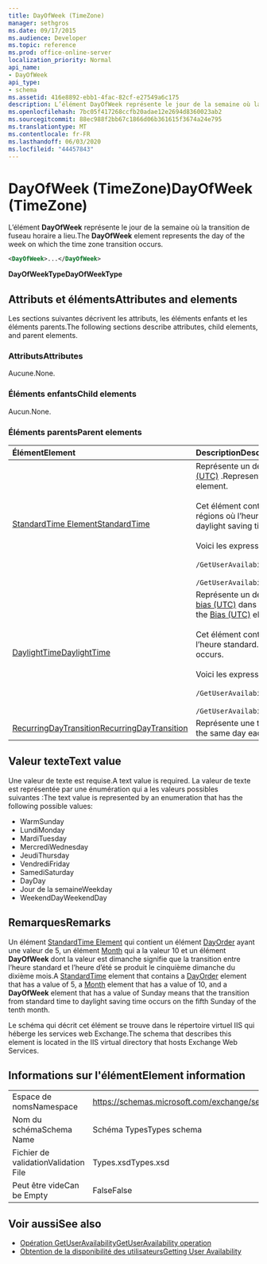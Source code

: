 ```yaml
---
title: DayOfWeek (TimeZone)
manager: sethgros
ms.date: 09/17/2015
ms.audience: Developer
ms.topic: reference
ms.prod: office-online-server
localization_priority: Normal
api_name:
- DayOfWeek
api_type:
- schema
ms.assetid: 416e8892-ebb1-4fac-82cf-e27549a6c175
description: L’élément DayOfWeek représente le jour de la semaine où la transition de fuseau horaire a lieu.
ms.openlocfilehash: 7bc05f417268ccfb20adae12e2694d8360023ab2
ms.sourcegitcommit: 88ec988f2bb67c1866d06b361615f3674a24e795
ms.translationtype: MT
ms.contentlocale: fr-FR
ms.lasthandoff: 06/03/2020
ms.locfileid: "44457843"
---
```

# <a name="dayofweek-timezone"></a><span data-ttu-id="25a9e-103">DayOfWeek (TimeZone)</span><span class="sxs-lookup"><span data-stu-id="25a9e-103">DayOfWeek (TimeZone)</span></span>

<span data-ttu-id="25a9e-104">L’élément **DayOfWeek** représente le jour de la semaine où la transition de fuseau horaire a lieu.</span><span class="sxs-lookup"><span data-stu-id="25a9e-104">The **DayOfWeek** element represents the day of the week on which the time zone transition occurs.</span></span> 
  
```xml
<DayOfWeek>...</DayOfWeek>
```

<span data-ttu-id="25a9e-105">**DayOfWeekType**</span><span class="sxs-lookup"><span data-stu-id="25a9e-105">**DayOfWeekType**</span></span>

## <a name="attributes-and-elements"></a><span data-ttu-id="25a9e-106">Attributs et éléments</span><span class="sxs-lookup"><span data-stu-id="25a9e-106">Attributes and elements</span></span>

<span data-ttu-id="25a9e-107">Les sections suivantes décrivent les attributs, les éléments enfants et les éléments parents.</span><span class="sxs-lookup"><span data-stu-id="25a9e-107">The following sections describe attributes, child elements, and parent elements.</span></span>
  
### <a name="attributes"></a><span data-ttu-id="25a9e-108">Attributs</span><span class="sxs-lookup"><span data-stu-id="25a9e-108">Attributes</span></span>

<span data-ttu-id="25a9e-109">Aucune.</span><span class="sxs-lookup"><span data-stu-id="25a9e-109">None.</span></span>
  
### <a name="child-elements"></a><span data-ttu-id="25a9e-110">Éléments enfants</span><span class="sxs-lookup"><span data-stu-id="25a9e-110">Child elements</span></span>

<span data-ttu-id="25a9e-111">Aucun.</span><span class="sxs-lookup"><span data-stu-id="25a9e-111">None.</span></span>
  
### <a name="parent-elements"></a><span data-ttu-id="25a9e-112">Éléments parents</span><span class="sxs-lookup"><span data-stu-id="25a9e-112">Parent elements</span></span>

|<span data-ttu-id="25a9e-113">**Élément**</span><span class="sxs-lookup"><span data-stu-id="25a9e-113">**Element**</span></span>|<span data-ttu-id="25a9e-114">**Description**</span><span class="sxs-lookup"><span data-stu-id="25a9e-114">**Description**</span></span>|
|:-----|:-----|
|[<span data-ttu-id="25a9e-115">StandardTime Element</span><span class="sxs-lookup"><span data-stu-id="25a9e-115">StandardTime</span></span>](standardtime.md) <br/> | <span data-ttu-id="25a9e-116">Représente un décalage par rapport à l’heure par rapport au temps universel coordonné (UTC) représenté par l’élément [bias (UTC)](bias-utc.md) .</span><span class="sxs-lookup"><span data-stu-id="25a9e-116">Represents an offset from the time relative to Coordinated Universal Time (UTC) represented by the [Bias (UTC)](bias-utc.md) element.</span></span><br/><br/><span data-ttu-id="25a9e-117">Cet élément contient également des informations sur la transition vers l’heure standard à partir de l’heure d’été dans les régions où l’heure d’été est observée.</span><span class="sxs-lookup"><span data-stu-id="25a9e-117">This element also contains information about the transition to standard time from daylight saving time in regions where daylight saving time is observed.</span></span><br/><br/><span data-ttu-id="25a9e-118">Voici les expressions XPath de cet élément :</span><span class="sxs-lookup"><span data-stu-id="25a9e-118">The following are the XPath expressions to this element:</span></span><br/><br/>`/GetUserAvailabilityResponse/FreeBusyResponseArray/FreeBusyResponse/FreeBusyView/WorkingHours/TimeZone/StandardTime`<br/><br/>`/GetUserAvailabilityRequest/TimeZone/StandardTime` <br/> |
|[<span data-ttu-id="25a9e-119">DaylightTime</span><span class="sxs-lookup"><span data-stu-id="25a9e-119">DaylightTime</span></span>](daylighttime.md) <br/> | <span data-ttu-id="25a9e-120">Représente un décalage entre l’heure par rapport au temps universel coordonné et l’heure UTC représentée par l’élément [bias (UTC)](bias-utc.md) dans les régions où l’heure d’été est observée.</span><span class="sxs-lookup"><span data-stu-id="25a9e-120">Represents an offset from the time relative to UTC represented by the [Bias (UTC)](bias-utc.md) element in regions where daylight saving time is observed.</span></span><br/><br/><span data-ttu-id="25a9e-121">Cet élément contient également des informations sur le moment où se produit la transition vers l’heure d’été à partir de l’heure standard.</span><span class="sxs-lookup"><span data-stu-id="25a9e-121">This element also contains information about when the transition to daylight saving time from standard time occurs.</span></span><br/><br/><span data-ttu-id="25a9e-122">Voici les expressions XPath de cet élément :</span><span class="sxs-lookup"><span data-stu-id="25a9e-122">The following are the XPath expressions to this element:</span></span><br/><br/>`/GetUserAvailabilityResponse/FreeBusyResponseArray/FreeBusyResponse/FreeBusyView/WorkingHours/TimeZone/DaylightTime`<br/><br/>`/GetUserAvailabilityRequest/TimeZone/DaylightTime` <br/> |
|[<span data-ttu-id="25a9e-123">RecurringDayTransition</span><span class="sxs-lookup"><span data-stu-id="25a9e-123">RecurringDayTransition</span></span>](recurringdaytransition.md) <br/> |<span data-ttu-id="25a9e-124">Représente une transition de fuseau horaire qui se produit chaque année.</span><span class="sxs-lookup"><span data-stu-id="25a9e-124">Represents a time zone transition that occurs on the same day each year.</span></span>  <br/> |
   
## <a name="text-value"></a><span data-ttu-id="25a9e-125">Valeur texte</span><span class="sxs-lookup"><span data-stu-id="25a9e-125">Text value</span></span>

<span data-ttu-id="25a9e-126">Une valeur de texte est requise.</span><span class="sxs-lookup"><span data-stu-id="25a9e-126">A text value is required.</span></span> <span data-ttu-id="25a9e-127">La valeur de texte est représentée par une énumération qui a les valeurs possibles suivantes :</span><span class="sxs-lookup"><span data-stu-id="25a9e-127">The text value is represented by an enumeration that has the following possible values:</span></span>
  
- <span data-ttu-id="25a9e-128">Warm</span><span class="sxs-lookup"><span data-stu-id="25a9e-128">Sunday</span></span>    
- <span data-ttu-id="25a9e-129">Lundi</span><span class="sxs-lookup"><span data-stu-id="25a9e-129">Monday</span></span>    
- <span data-ttu-id="25a9e-130">Mardi</span><span class="sxs-lookup"><span data-stu-id="25a9e-130">Tuesday</span></span>    
- <span data-ttu-id="25a9e-131">Mercredi</span><span class="sxs-lookup"><span data-stu-id="25a9e-131">Wednesday</span></span>    
- <span data-ttu-id="25a9e-132">Jeudi</span><span class="sxs-lookup"><span data-stu-id="25a9e-132">Thursday</span></span>    
- <span data-ttu-id="25a9e-133">Vendredi</span><span class="sxs-lookup"><span data-stu-id="25a9e-133">Friday</span></span>    
- <span data-ttu-id="25a9e-134">Samedi</span><span class="sxs-lookup"><span data-stu-id="25a9e-134">Saturday</span></span>    
- <span data-ttu-id="25a9e-135">Day</span><span class="sxs-lookup"><span data-stu-id="25a9e-135">Day</span></span>    
- <span data-ttu-id="25a9e-136">Jour de la semaine</span><span class="sxs-lookup"><span data-stu-id="25a9e-136">Weekday</span></span>   
- <span data-ttu-id="25a9e-137">WeekendDay</span><span class="sxs-lookup"><span data-stu-id="25a9e-137">WeekendDay</span></span>
    
## <a name="remarks"></a><span data-ttu-id="25a9e-138">Remarques</span><span class="sxs-lookup"><span data-stu-id="25a9e-138">Remarks</span></span>

<span data-ttu-id="25a9e-139">Un élément [StandardTime Element](standardtime.md) qui contient un élément [DayOrder](dayorder.md) ayant une valeur de 5, un élément [Month](month.md) qui a la valeur 10 et un élément **DayOfWeek** dont la valeur est dimanche signifie que la transition entre l’heure standard et l’heure d’été se produit le cinquième dimanche du dixième mois.</span><span class="sxs-lookup"><span data-stu-id="25a9e-139">A [StandardTime](standardtime.md) element that contains a [DayOrder](dayorder.md) element that has a value of 5, a [Month](month.md) element that has a value of 10, and a **DayOfWeek** element that has a value of Sunday means that the transition from standard time to daylight saving time occurs on the fifth Sunday of the tenth month.</span></span> 
  
<span data-ttu-id="25a9e-140">Le schéma qui décrit cet élément se trouve dans le répertoire virtuel IIS qui héberge les services web Exchange.</span><span class="sxs-lookup"><span data-stu-id="25a9e-140">The schema that describes this element is located in the IIS virtual directory that hosts Exchange Web Services.</span></span>
  
## <a name="element-information"></a><span data-ttu-id="25a9e-141">Informations sur l'élément</span><span class="sxs-lookup"><span data-stu-id="25a9e-141">Element information</span></span>

|||
|:-----|:-----|
|<span data-ttu-id="25a9e-142">Espace de noms</span><span class="sxs-lookup"><span data-stu-id="25a9e-142">Namespace</span></span>  <br/> |https://schemas.microsoft.com/exchange/services/2006/types  <br/> |
|<span data-ttu-id="25a9e-143">Nom du schéma</span><span class="sxs-lookup"><span data-stu-id="25a9e-143">Schema Name</span></span>  <br/> |<span data-ttu-id="25a9e-144">Schéma Types</span><span class="sxs-lookup"><span data-stu-id="25a9e-144">Types schema</span></span>  <br/> |
|<span data-ttu-id="25a9e-145">Fichier de validation</span><span class="sxs-lookup"><span data-stu-id="25a9e-145">Validation File</span></span>  <br/> |<span data-ttu-id="25a9e-146">Types.xsd</span><span class="sxs-lookup"><span data-stu-id="25a9e-146">Types.xsd</span></span>  <br/> |
|<span data-ttu-id="25a9e-147">Peut être vide</span><span class="sxs-lookup"><span data-stu-id="25a9e-147">Can be Empty</span></span>  <br/> |<span data-ttu-id="25a9e-148">False</span><span class="sxs-lookup"><span data-stu-id="25a9e-148">False</span></span>  <br/> |
   
## <a name="see-also"></a><span data-ttu-id="25a9e-149">Voir aussi</span><span class="sxs-lookup"><span data-stu-id="25a9e-149">See also</span></span>

- [<span data-ttu-id="25a9e-150">Opération GetUserAvailability</span><span class="sxs-lookup"><span data-stu-id="25a9e-150">GetUserAvailability operation</span></span>](getuseravailability-operation.md)
- [<span data-ttu-id="25a9e-151">Obtention de la disponibilité des utilisateurs</span><span class="sxs-lookup"><span data-stu-id="25a9e-151">Getting User Availability</span></span>](https://msdn.microsoft.com/library/d4133fcb-9b0f-4e6b-aadf-a389da83516a%28Office.15%29.aspx)

